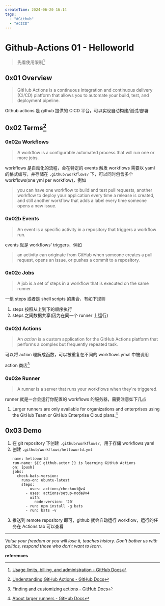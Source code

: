 ```yaml
---
createTime: 2024-06-20 16:14
tags:
  - "#Github"
  - "#CICD"
---
```


# Github-Actions 01 - Helloworld

> 先看使用限制[^4]

## 0x01 Overview

> GitHub Actions is a continuous integration and continuous delivery (CI/CD) platform that allows you to automate your build, test, and deployment pipeline.

Github actions 是 github 提供的 CICD 平台，可以实现自动构建/测试/部署

## 0x02 Terms[^1]

### 0x02a Workflows

> A workflow is a configurable automated process that will run one or more jobs.

workflows 是自动化的流程，会在特定的 events 触发
workflows 需要以 yaml 的格式编写，并存储在 `.github/workflows/` 下，可以同时包含多个 workflows(one yml per workflow)，例如

> you can have one workflow to build and test pull requests, another workflow to deploy your application every time a release is created, and still another workflow that adds a label every time someone opens a new issue.

### 0x02b Events

> An event is a specific activity in a repository that triggers a workflow run.

events 就是 workflows' triggers，例如

>  an activity can originate from GitHub when someone creates a pull request, opens an issue, or pushes a commit to a repository.

### 0x02c Jobs

> A job is a set of steps in a workflow that is executed on the same runner.

一组 steps 或者是 shell scripts 的集合，有如下规则
1. steps 按照从上到下的顺序执行
2. steps 之间数据共享(因为在同一个 runner 上运行)

### 0x02d Actions

> An *action* is a custom application for the GitHub Actions platform that performs a complex but frequently repeated task.

可以将 action 理解成函数，可以被重复在不同的 workflows ymal 中被调用

action 商店[^3]

### 0x02e Runner

> A runner is a server that runs your workflows when they're triggered.

runner 就是一台会运行你配置的 workflows 的服务器，需要注意如下几点
1. Larger runners are only available for organizations and enterprises using the GitHub Team or GitHub Enterprise Cloud plans.[^2]


## 0x03 Demo

1. 在 git repository 下创建 `.github/workflows/`，用于存储 workflows yaml
2. 创建 `.github/workflows/helloworld.yml`
	```
	name: helloworld
	run-name: ${{ github.actor }} is learning GitHub Actions
	on: [push]
	jobs:
	  check-bats-version:
	    runs-on: ubuntu-latest
	    steps:
	      - uses: actions/checkout@v4
	      - uses: actions/setup-node@v4
	        with:
	          node-version: '20'
	      - run: npm install -g bats
	      - run: bats -v
	
	```
3. 推送到 remote repository 即可，github 就会自动运行 workflow，运行的任务在 Actions tab 可以查看


---
*Value your freedom or you will lose it, teaches history. Don't bother us with politics, respond those who don't want to learn.*

**references**

[^1]:[Understanding GitHub Actions - GitHub Docs](https://docs.github.com/en/actions/learn-github-actions/understanding-github-actions)
[^2]:[About larger runners - GitHub Docs](https://docs.github.com/en/actions/using-github-hosted-runners/about-larger-runners/about-larger-runners)
[^3]:[Finding and customizing actions - GitHub Docs](https://docs.github.com/en/actions/learn-github-actions/finding-and-customizing-actions)
[^4]:[Usage limits, billing, and administration - GitHub Docs](https://docs.github.com/en/actions/learn-github-actions/usage-limits-billing-and-administration)
